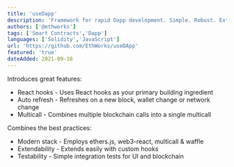 ```yaml
---
title: 'useDapp'
description: 'Framework for rapid Dapp development. Simple. Robust. Extendable. Testable'
authors: ['@ethworks']
tags: ['Smart Contracts','Dapp']
languages: ['Solidity','JavaScript']
url: 'https://github.com/EthWorks/useDApp'
featured: 'true'
dateAdded: 2021-09-16
---
```


Introduces great features:

- React hooks - Uses React hooks as your primary building ingredient
- Auto refresh - Refreshes on a new block, wallet change or network change
- Multicall - Combines multiple blockchain calls into a single multicall

Combines the best practices:
- Modern stack - Employs ethers.js, web3-react, multicall & waffle
- Extendability - Extends easily with custom hooks
- Testability - Simple integration tests for UI and blockchain